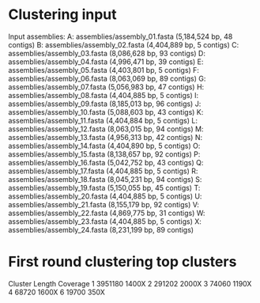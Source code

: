 # Clustering input

Input assemblies:
  A: assemblies/assembly_01.fasta (5,184,524 bp, 48 contigs)
  B: assemblies/assembly_02.fasta (4,404,889 bp,  5 contigs)
  C: assemblies/assembly_03.fasta (8,086,628 bp, 93 contigs)
  D: assemblies/assembly_04.fasta (4,996,471 bp, 39 contigs)
  E: assemblies/assembly_05.fasta (4,403,801 bp,  5 contigs)
  F: assemblies/assembly_06.fasta (8,063,069 bp, 89 contigs)
  G: assemblies/assembly_07.fasta (5,056,983 bp, 47 contigs)
  H: assemblies/assembly_08.fasta (4,404,885 bp,  5 contigs)
  I: assemblies/assembly_09.fasta (8,185,013 bp, 96 contigs)
  J: assemblies/assembly_10.fasta (5,088,603 bp, 43 contigs)
  K: assemblies/assembly_11.fasta (4,404,884 bp,  5 contigs)
  L: assemblies/assembly_12.fasta (8,063,015 bp, 94 contigs)
  M: assemblies/assembly_13.fasta (4,956,313 bp, 42 contigs)
  N: assemblies/assembly_14.fasta (4,404,890 bp,  5 contigs)
  O: assemblies/assembly_15.fasta (8,138,657 bp, 92 contigs)
  P: assemblies/assembly_16.fasta (5,042,752 bp, 43 contigs)
  Q: assemblies/assembly_17.fasta (4,404,885 bp,  5 contigs)
  R: assemblies/assembly_18.fasta (8,045,231 bp, 94 contigs)
  S: assemblies/assembly_19.fasta (5,150,055 bp, 45 contigs)
  T: assemblies/assembly_20.fasta (4,404,885 bp,  5 contigs)
  U: assemblies/assembly_21.fasta (8,155,179 bp, 92 contigs)
  V: assemblies/assembly_22.fasta (4,869,775 bp, 31 contigs)
  W: assemblies/assembly_23.fasta (4,404,885 bp,  5 contigs)
  X: assemblies/assembly_24.fasta (8,231,199 bp, 89 contigs)

# First round clustering top clusters
  Cluster Length Coverage
1 3951180 1400X
2 291202 2000X
3 74060 1190X
4 68720 1600X
6 19700 350X
